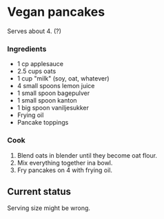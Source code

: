 # Vegan pancakes

Serves about 4. (?)

### Ingredients

- 1 cp applesauce
- 2.5 cups oats
- 1 cup "milk" (soy, oat, whatever)
- 4 small spoons lemon juice
- 1 small spoon bagepulver
- 1 small spoon kanton
- 1 big spoon vaniljesukker
- Frying oil
- Pancake toppings

### Cook

1. Blend oats in blender until they become oat flour.
2. Mix everything together ina  bowl.
3. Fry pancakes on 4 with frying oil.

## Current status

Serving size might be wrong.
